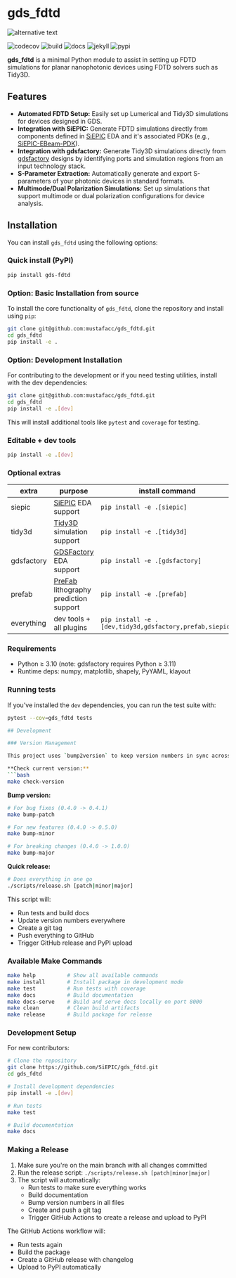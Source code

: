 # gds_fdtd

![alternative text](/docs/logo.png)

![codecov](https://codecov.io/gh/siepic/gds_fdtd/branch/main/graph/badge.svg)
![build](https://github.com/siepic/gds_fdtd/actions/workflows/build_and_test.yml/badge.svg)
![docs](https://github.com/siepic/gds_fdtd/actions/workflows/build_docs.yml/badge.svg)
![jekyll](https://github.com/siepic/gds_fdtd/actions/workflows/jekyll-gh-pages.yml/badge.svg)
![pypi](https://github.com/siepic/gds_fdtd/actions/workflows/python-publish.yml/badge.svg)

**gds_fdtd** is a minimal Python module to assist in setting up FDTD simulations for planar nanophotonic devices using FDTD solvers such as Tidy3D.

## Features

- **Automated FDTD Setup:** Easily set up Lumerical and Tidy3D simulations for devices designed in GDS.
- **Integration with SiEPIC:** Generate FDTD simulations directly from components defined in [SiEPIC](https://github.com/SiEPIC/SiEPIC-Tools) EDA and it's associated PDKs (e.g., [SiEPIC-EBeam-PDK](https://github.com/SiEPIC/SiEPIC_EBeam_PDK)).
- **Integration with gdsfactory:** Generate Tidy3D simulations directly from [gdsfactory](https://github.com/gdsfactory/gdsfactory) designs by identifying ports and simulation regions from an input technology stack.
- **S-Parameter Extraction:** Automatically generate and export S-parameters of your photonic devices in standard formats.
- **Multimode/Dual Polarization Simulations:** Set up simulations that support multimode or dual polarization configurations for device analysis.

## Installation

You can install `gds_fdtd` using the following options:

### Quick install (PyPI)

```bash
pip install gds-fdtd
```

### Option: Basic Installation from source

To install the core functionality of `gds_fdtd`, clone the repository and install using `pip`:

```bash
git clone git@github.com:mustafacc/gds_fdtd.git
cd gds_fdtd
pip install -e .
```

### Option: Development Installation

For contributing to the development or if you need testing utilities, install with the dev dependencies:

```bash
git clone git@github.com:mustafacc/gds_fdtd.git
cd gds_fdtd
pip install -e .[dev]
```

This will install additional tools like `pytest` and `coverage` for testing.

### Editable + dev tools

```bash
pip install -e .[dev]
```

### Optional extras

| extra      | purpose                        | install command                             |
|------------|--------------------------------|---------------------------------------------|
| siepic     | [SiEPIC](https://github.com/SiEPIC/SiEPIC-Tools) EDA support            | `pip install -e .[siepic]`                  |
| tidy3d     | [Tidy3D](https://github.com/flexcompute/tidy3d) simulation support      | `pip install -e .[tidy3d]`                  |
| gdsfactory | [GDSFactory](https://github.com/gdsfactory/gdsfactory) EDA support         | `pip install -e .[gdsfactory]`              |
| prefab     | [PreFab](https://github.com/PreFab-Photonics/PreFab) lithography prediction support      | `pip install -e .[prefab]`                  |
| everything | dev tools + all plugins        | `pip install -e .[dev,tidy3d,gdsfactory,prefab,siepic]`   |

### Requirements

- Python ≥ 3.10 (note: gdsfactory requires Python ≥ 3.11)  
- Runtime deps: numpy, matplotlib, shapely, PyYAML, klayout


### Running tests

If you've installed the `dev` dependencies, you can run the test suite with:

```bash
pytest --cov=gds_fdtd tests

## Development

### Version Management

This project uses `bump2version` to keep version numbers in sync across all files.

**Check current version:**
```bash
make check-version
```

**Bump version:**
```bash
# For bug fixes (0.4.0 -> 0.4.1)
make bump-patch

# For new features (0.4.0 -> 0.5.0)  
make bump-minor

# For breaking changes (0.4.0 -> 1.0.0)
make bump-major
```

**Quick release:**
```bash
# Does everything in one go
./scripts/release.sh [patch|minor|major]
```

This script will:
- Run tests and build docs
- Update version numbers everywhere
- Create a git tag
- Push everything to GitHub
- Trigger GitHub release and PyPI upload

### Available Make Commands

```bash
make help          # Show all available commands
make install       # Install package in development mode
make test          # Run tests with coverage
make docs          # Build documentation
make docs-serve    # Build and serve docs locally on port 8000
make clean         # Clean build artifacts
make release       # Build package for release
```

### Development Setup

For new contributors:

```bash
# Clone the repository
git clone https://github.com/SiEPIC/gds_fdtd.git
cd gds_fdtd

# Install development dependencies
pip install -e .[dev]

# Run tests
make test

# Build documentation
make docs
```

### Making a Release

1. Make sure you're on the main branch with all changes committed
2. Run the release script: `./scripts/release.sh [patch|minor|major]`
3. The script will automatically:
   - Run tests to make sure everything works
   - Build documentation
   - Bump version numbers in all files
   - Create and push a git tag
   - Trigger GitHub Actions to create a release and upload to PyPI

The GitHub Actions workflow will:
- Run tests again
- Build the package
- Create a GitHub release with changelog
- Upload to PyPI automatically
```